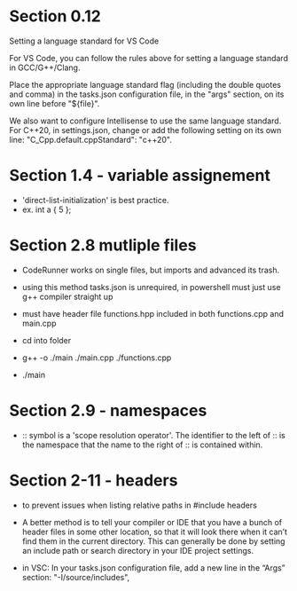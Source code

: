 # Section 0.12

Setting a language standard for VS Code

For VS Code, you can follow the rules above for setting a language standard in GCC/G++/Clang.

Place the appropriate language standard flag (including the double quotes and comma) in the tasks.json configuration file, in the "args" section, on its own line before "${file}".

We also want to configure Intellisense to use the same language standard. For C++20, in settings.json, change or add the following setting on its own line: "C_Cpp.default.cppStandard": "c++20".

# Section 1.4 - variable assignement
- 'direct-list-initialization' is best practice.
- ex. int a { 5 };

# Section 2.8 mutliple files

- CodeRunner works on single files, but imports and advanced its trash.

- using this method tasks.json is unrequired, in powershell must just use g++ compiler straight up
- must have header file functions.hpp included in both functions.cpp and main.cpp
- cd into folder
- g++ -o ./main ./main.cpp ./functions.cpp
- ./main

# Section 2.9 - namespaces
- :: symbol is a 'scope resolution operator'. The identifier to the left of :: is the namespace that the name to the right of :: is contained within.

# Section 2-11 - headers
- to prevent issues when listing relative paths in #include headers

- A better method is to tell your compiler or IDE that you have a bunch of header files in some other location, so that it will look there when it can’t find them in the current directory. This can generally be done by setting an include path or search directory in your IDE project settings.

- in VSC: In your tasks.json configuration file, add a new line in the “Args” section:
"-I/source/includes",